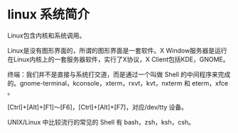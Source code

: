 # linux 系统简介

Linux包含内核和系统调用。

Linux是没有图形界面的，所谓的图形界面是一套软件。X Window服务器是运行在Linux内核上的一套服务器软件，实行了X协议，X Client包括KDE，GNOME。

终端：我们并不是直接与系统打交道，而是通过一个叫做 Shell 的中间程序来完成的。gnome-terminal，kconsole，xterm，rxvt，kvt，nxterm 和 eterm，xfce 。

[Ctrl]+[Alt]+[F1]～[F6]，[Ctrl]+[Alt]+[F7]，对应/dev/tty 设备。

UNIX/Linux 中比较流行的常见的 Shell 有 bash，zsh，ksh，csh。


